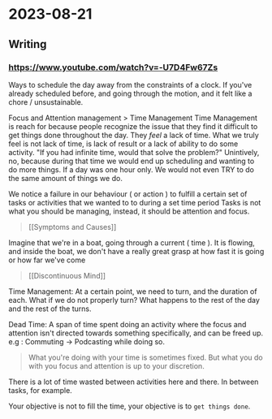 # 2023-08-21

## Writing

### <https://www.youtube.com/watch?v=-U7D4Fw67Zs>

Ways to schedule the day away from the constraints of a clock.
If you've already scheduled before, and going through the motion, and it felt
like a chore / unsustainable.

Focus and Attention management > Time Management
Time Management is reach for because people recognize the issue that they find
it difficult to get things done throughout the day. They *feel* a lack of time.
What we truly feel is not lack of time, is lack of result or a lack of ability
to do some activity.
"If you had infinite time, would that solve the problem?"
Unintively, no, because during that time we would end up scheduling and wanting
to do more things.
If a day was one hour only. We would not even TRY to do the same amount of
things we do.

We notice a failure in our behaviour ( or action ) to fulfill a certain set of
tasks or activities that we wanted to to during a set time period
Tasks is not what you should be managing, instead, it should be attention and
focus.

> \[\[Symptoms and Causes]]

Imagine that we're in a boat, going through a current ( time ).
It is flowing, and inside the boat, we don't have a really great grasp at how
fast it is going or how far we've come

> \[\[Discontinuous Mind]]

Time Management:
At a certain point, we need to turn, and the duration of each.
What if we do not properly turn? What happens to the rest of the day and the
rest of the turns.

Dead Time: A span of time spent doing an activity where the focus and attention
isn't directed towards something specifically, and can be freed up.
e.g : Commuting -> Podcasting while doing so.

> What you're doing with your time is sometimes fixed. But what you do with you
> focus and attention is up to your discretion.

There is a lot of time wasted between activities here and there.
In between tasks, for example.

Your objective is not to fill the time, your objective is to `get things done`.
